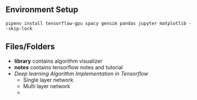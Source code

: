 ## **Environment Setup**

```shell
pipenv install tensorflow-gpu spacy gensim pandas jupyter matplotlib --skip-lock
```



## **Files/Folders**

- **library** contains algorithm visualizer
- **notes** contains tensorflow notes  and tutorial
- _Deep learning Algorithm Implementation in Tensorflow_
    - Single layer network
    - Multi layer network
    - 

